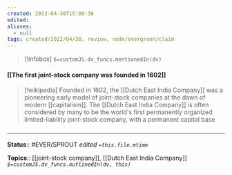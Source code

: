 ```yaml
---
created: 2022-04-30T15:09:38 
edited: 
aliases:
  - null
tags: created/2022/04/30, review, node/evergreen/claim
---
```

> [!infobox]
`$=customJS.dv_funcs.mentionedIn(dv)`

#### [[The first joint-stock company was founded in 1602]]

> [!wikipedia]
> Founded in 1602, the [[Dutch East India Company]] was a pioneering early model of joint-stock companies at the dawn of modern [[capitalism]]. The [[Dutch East India Company]] is often considered by many to be the world's first permanently organized limited-liability joint-stock company, with a permanent capital base


### <hr class="footnote"/>

**Status**:: #EVER/SPROUT
*edited `=this.file.mtime`*

**Topics**:: [[joint-stock company]], [[Dutch East India Company]]
*`$=customJS.dv_funcs.outlinedIn(dv, this)`*
